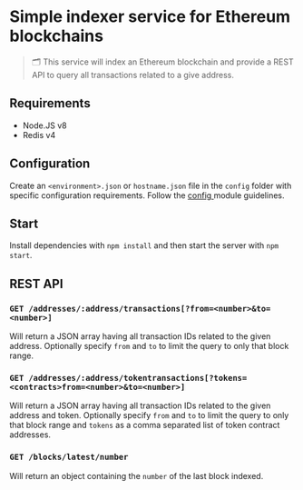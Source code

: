 # Simple indexer service for Ethereum blockchains

> 🗂 This service will index an Ethereum blockchain and provide a REST API to query all transactions related to a give address.

## Requirements

- Node.JS v8
- Redis v4

## Configuration

Create an `<environment>.json` or `hostname.json` file in the `config` folder with specific configuration requirements. Follow the [config ](https://github.com/lorenwest/node-config/) module guidelines.

## Start

Install dependencies with `npm install` and then start the server with `npm start`.

## REST API

### `GET /addresses/:address/transactions[?from=<number>&to=<number>]`

Will return a JSON array having all transaction IDs related to the given address. Optionally specify `from` and `to` to limit the query to only that block range.

### `GET /addresses/:address/tokentransactions[?tokens=<contracts>from=<number>&to=<number>]`

Will return a JSON array having all transaction IDs related to the given address and token. Optionally specify `from` and `to` to limit the query to only that block range and `tokens` as a comma separated list of token contract addresses.

### `GET /blocks/latest/number`

Will return an object containing the `number` of the last block indexed.
